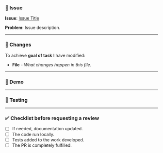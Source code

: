 ### 📄 Issue

[Please add]: <> (Specify the principal issue to create this PR.)

**Issue**: [Issue Title](link_to_issue)

**Problem**: Issue description.

---

### 📝 Changes

[Please add]: <> (Specify all the changes you have made to the codebase and why.)
To achieve **goal of task** I have modified:

- **File** - _What changes happen in this file._

---

### 📸 Demo

[Please add]: <> (If applicable, add screenshots to help explain your problem.)

---

### 🧪 Testing

[Please add]: <> (Please briefly describe the tests that you ran to verify your changes.)

---

### ✅ Checklist before requesting a review

- [ ] If needed, documentation updated.
- [ ] The code run locally.
- [ ] Tests added to the work developed.
- [ ] The PR is completely fulfilled.
